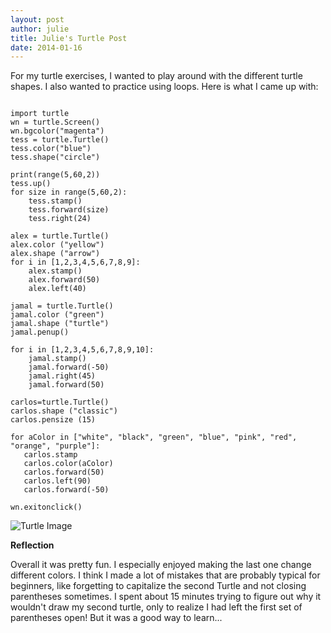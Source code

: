 ```yaml
---
layout: post
author: julie
title: Julie's Turtle Post
date: 2014-01-16
---
```


For my turtle  exercises, I wanted to play around with the different turtle shapes. I also wanted to practice using loops. Here is what I came up with:

```

import turtle
wn = turtle.Screen()
wn.bgcolor("magenta")
tess = turtle.Turtle()
tess.color("blue")
tess.shape("circle")

print(range(5,60,2))
tess.up()                   
for size in range(5,60,2):    
    tess.stamp()                
    tess.forward(size)          
    tess.right(24)              

alex = turtle.Turtle()
alex.color ("yellow")
alex.shape ("arrow")
for i in [1,2,3,4,5,6,7,8,9]:
    alex.stamp()
    alex.forward(50)
    alex.left(40)

jamal = turtle.Turtle()
jamal.color ("green")
jamal.shape ("turtle")
jamal.penup()

for i in [1,2,3,4,5,6,7,8,9,10]:
    jamal.stamp()
    jamal.forward(-50)
    jamal.right(45)
    jamal.forward(50)

carlos=turtle.Turtle()
carlos.shape ("classic")
carlos.pensize (15)

for aColor in ["white", "black", "green", "blue", "pink", "red", "orange", "purple"]:
   carlos.stamp
   carlos.color(aColor)
   carlos.forward(50)
   carlos.left(90)
   carlos.forward(-50)
   
wn.exitonclick()

```

![Turtle Image](http://www.flickr.com/photos/63655989@N03/11988980026/)


**Reflection**

Overall it was pretty fun. I especially enjoyed making the last one change different colors. I think I made a lot of mistakes that are probably typical for beginners, like forgetting to capitalize the second Turtle and not closing parentheses sometimes. I spent about 15 minutes trying to figure out why it wouldn't draw my second turtle, only to realize I had left the first set of parentheses open! But it was a good way to learn...
